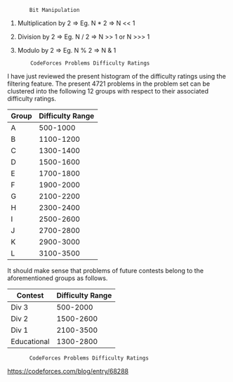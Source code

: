            Bit Manipulation
1. Multiplication by 2 => Eg. N * 2 => N << 1
2. Division by 2 => Eg. N / 2 => N >> 1 or N >>> 1
3. Modulo by 2 => Eg. N % 2 => N & 1

           CodeForces Problems Difficulty Ratings

I have just reviewed the present histogram of the difficulty ratings using the filtering feature. The present 4721 problems in the problem set can be clustered into the following 12 groups with respect to their associated difficulty ratings.

| Group | Difficulty Range |
|-------|------------------|
| A     | 500-1000         |
| B     | 1100-1200        |
| C     | 1300-1400        |
| D     | 1500-1600        |
| E     | 1700-1800        |
| F     | 1900-2000        |
| G     | 2100-2200        |
| H     | 2300-2400        |
| I     | 2500-2600        |
| J     | 2700-2800        |
| K     | 2900-3000        |
| L     | 3100-3500        |

It should make sense that problems of future contests belong to the aforementioned groups as follows.

| Contest     | Difficulty Range |
|-------------|------------------|
| Div 3       | 500-2000         |
| Div 2       | 1500-2600        |
| Div 1       | 2100-3500        |
| Educational | 1300-2800        |

           CodeForces Problems Difficulty Ratings
https://codeforces.com/blog/entry/68288